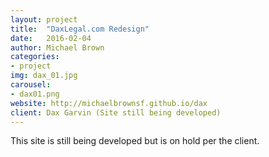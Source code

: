 ```yaml
---
layout: project
title:  "DaxLegal.com Redesign"
date:   2016-02-04
author: Michael Brown
categories:
- project
img: dax_01.jpg
carousel:
- dax01.png
website: http://michaelbrownsf.github.io/dax
client: Dax Garvin (Site still being developed)
---
```

This site is still being developed but is on hold per the client.
